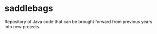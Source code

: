 # saddlebags
Repository of Java code that can be brought forward from previous years into new projects.

